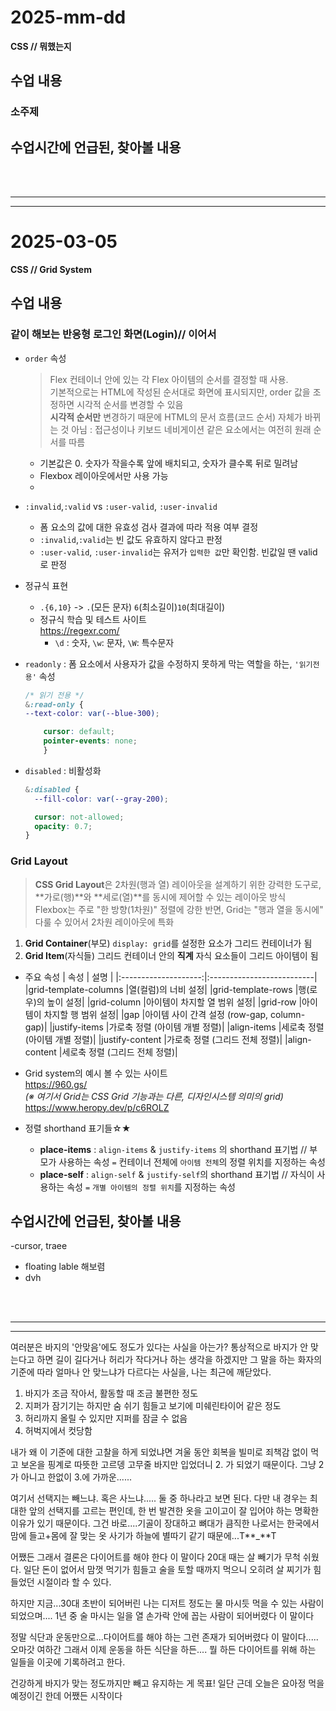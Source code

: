 # 2025-mm-dd

**CSS // 뭐했는지**

## 수업 내용

### 소주제

## 수업시간에 언급된, 찾아볼 내용

<br />
<br />

---

---

# 2025-03-05

**CSS // Grid System**

## 수업 내용

### 같이 해보는 반응형 로그인 화면(Login)// 이어서

- `order` 속성
  > Flex 컨테이너 안에 있는 각 Flex 아이템의 순서를 결정할 때 사용.  
  > 기본적으로는 HTML에 작성된 순서대로 화면에 표시되지만, order 값을 조정하면 시각적 순서를 변경할 수 있음  
  > **시각적 순서만** 변경하기 때문에 HTML의 문서 흐름(코드 순서) 자체가 바뀌는 것 아님 : 접근성이나 키보드 네비게이션 같은 요소에서는 여전히 원래 순서를 따름
  - 기본값은 0. 숫자가 작을수록 앞에 배치되고, 숫자가 클수록 뒤로 밀려남
  - Flexbox 레이아웃에서만 사용 가능
  -
- `:invalid`,`:valid` vs `:user-valid`, `:user-invalid`

  - 폼 요소의 값에 대한 유효성 검사 결과에 따라 적용 여부 결정
  - `:invalid`,`:valid`는 빈 값도 유효하지 않다고 판정
  - `:user-valid`, `:user-invalid`는 유저가 `입력한 값`만 확인함. 빈값일 땐 valid로 판정

- 정규식 표현
  - `.{6,10}` -> `.`(모든 문자) `6`(최소길이)`10`(최대길이)
  - 정규식 학습 및 테스트 사이트  
    https://regexr.com/
    - `\d` : 숫자, `\w`: 문자, `\W`: 특수문자
- `readonly` : 폼 요소에서 사용자가 값을 수정하지 못하게 막는 역할을 하는, `'읽기전용'` 속성

  ```CSS
  /* 읽기 전용 */
  &:read-only {
  --text-color: var(--blue-300);

      cursor: default;
      pointer-events: none;
      }
  ```

- `disabled` : 비활성화

  ```CSS
  &:disabled {
    --fill-color: var(--gray-200);

    cursor: not-allowed;
    opacity: 0.7;
  }
  ```

### Grid Layout

> **CSS Grid Layout**은 2차원(행과 열) 레이아웃을 설계하기 위한 강력한 도구로, **가로(행)**와 **세로(열)**를 동시에 제어할 수 있는 레이아웃 방식  
> Flexbox는 주로 "한 방향(1차원)" 정렬에 강한 반면, Grid는 "행과 열을 동시에" 다룰 수 있어서 2차원 레이아웃에 특화

1. **Grid Container**(부모)
   `display: grid`를 설정한 요소가 그리드 컨테이너가 됨
2. **Grid Item**(자식들)
   그리드 컨테이너 안의 **직계** 자식 요소들이 그리드 아이템이 됨

- 주요 속성
  | 속성 | 설명 |
  |:--------------------:|:--------------------------|
  |grid-template-columns |열(컬럼)의 너비 설정|
  |grid-template-rows |행(로우)의 높이 설정|
  |grid-column |아이템이 차지할 열 범위 설정|
  |grid-row |아이템이 차지할 행 범위 설정|
  |gap |아이템 사이 간격 설정 (row-gap, column-gap)|
  |justify-items |가로축 정렬 (아이템 개별 정렬)|
  |align-items |세로축 정렬 (아이템 개별 정렬)|
  |justify-content |가로축 정렬 (그리드 전체 정렬)|
  |align-content |세로축 정렬 (그리드 전체 정렬)|

- Grid system의 예시 볼 수 있는 사이트  
  https://960.gs/  
  _(※ 여기서 Grid는 CSS Grid 기능과는 다른, 디자인시스템 의미의 grid)_
  https://www.heropy.dev/p/c6ROLZ

- 정렬 shorthand 표기들☆★
  - **place-items** : `align-items` & `justify-items` 의 shorthand 표기법
    // 부모가 사용하는 속성 `=` 컨테이너 전체에 `아이템 전체`의 정렬 위치를 지정하는 속성
  - **place-self** : `align-self` & `justify-self`의 shorthand 표기법
    // 자식이 사용하는 속성 `=` `개별 아이템의 정렬 위치`를 지정하는 속성

## 수업시간에 언급된, 찾아볼 내용

-cursor, traee

- floating lable 해보렴
- dvh

<br />
<br />

---

---

여러분은 바지의 '안맞음'에도 정도가 있다는 사실을 아는가?
통상적으로 바지가 안 맞는다고 하면 길이 길다거나 허리가 작다거나 하는 생각을 하겠지만
그 말을 하는 화자의 기준에 따라 얼마나 안 맞느냐가 다르다는 사실을, 나는 최근에 깨닫았다.

1. 바지가 조금 작아서, 활동할 때 조금 불편한 정도
2. 지퍼가 잠기기는 하지만 숨 쉬기 힘들고 보기에 미쉐린타이어 같은 정도
3. 허리까지 올릴 수 있지만 지퍼를 잠글 수 없음
4. 허벅지에서 컷당함

내가 왜 이 기준에 대한 고찰을 하게 되었냐면
겨울 동안 회복을 빌미로 죄책감 없이 먹고 보온을 핑계로 따뜻한 고르뎅 고무줄 바지만 입었더니 2. 가 되었기 때문이다. 그냥 2가 아니고 한없이 3.에 가까운......

여기서 선택지는 빼느냐. 혹은 사느냐..... 둘 중 하나라고 보면 된다.
다만 내 경우는 최대한 앞의 선택지를 고르는 편인데, 한 번 발견한 옷을 고이고이 잘 입어야 하는 명확한 이유가 있기 때문이다.
그건 바로....기골이 장대하고 뼈대가 큼직한 나로서는 한국에서 맘에 들고+몸에 잘 맞는 옷 사기가 하늘에 별따기 같기 때문에...T**\_**T

어쨌든 그래서 결론은 다이어트를 해야 한다 이 말이다
20대 때는 살 빼기가 무척 쉬웠다.
일단 돈이 없어서 맘껏 먹기가 힘들고
술을 토할 때까지 먹으니 오히려 살 찌기가 힘들었던 시절이라 할 수 있다.

하지만 지금...30대 초반이 되어버린 나는 디저트 정도는 물 마시듯 먹을 수 있는 사람이 되었으며.... 1년 중 술 마시는 일을 열 손가락 안에 꼽는 사람이 되어버렸다 이 말이다

정말 식단과 운동만으로...다이어트를 해야 하는 그런 존재가 되어버렸다 이 말이다.....오마갓
여하간 그래서 이제 운동을 하든 식단을 하든.... 뭘 하든 다이어트를 위해 하는 일들을
이곳에 기록하려고 한다.

건강하게 바지가 맞는 정도까지만 빼고 유지하는 게 목표!
일단 근데 오늘은 요아정 먹을 예정이긴 한데
어쨌든 시작이다
